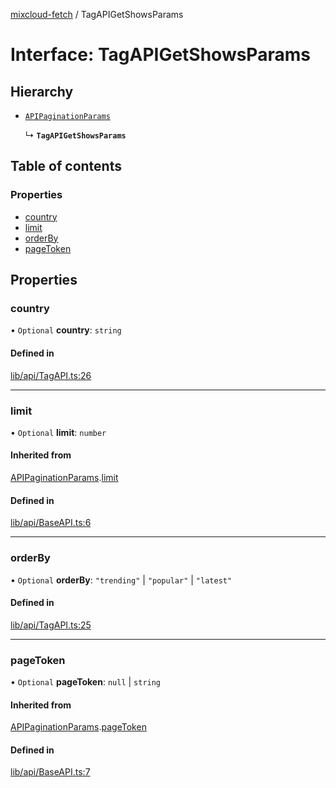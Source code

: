 [mixcloud-fetch](../README.md) / TagAPIGetShowsParams

# Interface: TagAPIGetShowsParams

## Hierarchy

- [`APIPaginationParams`](APIPaginationParams.md)

  ↳ **`TagAPIGetShowsParams`**

## Table of contents

### Properties

- [country](TagAPIGetShowsParams.md#country)
- [limit](TagAPIGetShowsParams.md#limit)
- [orderBy](TagAPIGetShowsParams.md#orderby)
- [pageToken](TagAPIGetShowsParams.md#pagetoken)

## Properties

### country

• `Optional` **country**: `string`

#### Defined in

[lib/api/TagAPI.ts:26](https://github.com/patrickkfkan/mixcloud-fetch/blob/a2692f0/src/lib/api/TagAPI.ts#L26)

___

### limit

• `Optional` **limit**: `number`

#### Inherited from

[APIPaginationParams](APIPaginationParams.md).[limit](APIPaginationParams.md#limit)

#### Defined in

[lib/api/BaseAPI.ts:6](https://github.com/patrickkfkan/mixcloud-fetch/blob/a2692f0/src/lib/api/BaseAPI.ts#L6)

___

### orderBy

• `Optional` **orderBy**: ``"trending"`` \| ``"popular"`` \| ``"latest"``

#### Defined in

[lib/api/TagAPI.ts:25](https://github.com/patrickkfkan/mixcloud-fetch/blob/a2692f0/src/lib/api/TagAPI.ts#L25)

___

### pageToken

• `Optional` **pageToken**: ``null`` \| `string`

#### Inherited from

[APIPaginationParams](APIPaginationParams.md).[pageToken](APIPaginationParams.md#pagetoken)

#### Defined in

[lib/api/BaseAPI.ts:7](https://github.com/patrickkfkan/mixcloud-fetch/blob/a2692f0/src/lib/api/BaseAPI.ts#L7)
